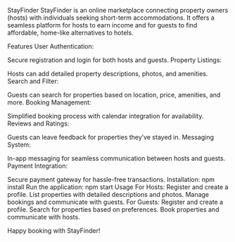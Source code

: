 StayFinder
StayFinder is an online marketplace connecting property owners (hosts) with individuals seeking short-term accommodations. It offers a seamless platform for hosts to earn income and for guests to find affordable, home-like alternatives to hotels.

Features
User Authentication:

Secure registration and login for both hosts and guests.
Property Listings:

Hosts can add detailed property descriptions, photos, and amenities.
Search and Filter:

Guests can search for properties based on location, price, amenities, and more.
Booking Management:

Simplified booking process with calendar integration for availability.
Reviews and Ratings:

Guests can leave feedback for properties they’ve stayed in.
Messaging System:

In-app messaging for seamless communication between hosts and guests.
Payment Integration:

Secure payment gateway for hassle-free transactions.
Installation:
npm install
Run the application:
npm start
Usage
For Hosts:
Register and create a profile.
List properties with detailed descriptions and photos.
Manage bookings and communicate with guests.
For Guests:
Register and create a profile.
Search for properties based on preferences.
Book properties and communicate with hosts.

Happy booking with StayFinder!
